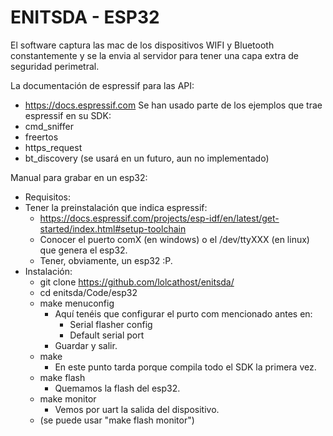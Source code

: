 # ENITSDA - ESP32 

El software captura las mac de los dispositivos WIFI y Bluetooth
constantemente y se la envia al servidor para tener una capa extra
de seguridad perimetral.

La documentación de espressif para las API:
 - https://docs.espressif.com
Se han usado parte de los ejemplos que trae espressif en su SDK:
 - cmd_sniffer
 - freertos
 - https_request
 - bt_discovery (se usará en un futuro, aun no implementado)

Manual para grabar en un esp32:
 - Requisitos:
  - Tener la preinstalación que indica espressif:
    - https://docs.espressif.com/projects/esp-idf/en/latest/get-started/index.html#setup-toolchain
	- Conocer el puerto comX (en windows) o el /dev/ttyXXX (en linux) que genera el esp32.
	- Tener, obviamente, un esp32 :P.
  - Instalación:
	- git clone https://github.com/lolcathost/enitsda/
	- cd enitsda/Code/esp32
	- make menuconfig
	  - Aquí tenéis que configurar el purto com mencionado antes en:
		- Serial flasher config
		- Default serial port
	  - Guardar y salir.
    - make
		- En este punto tarda porque compila todo el SDK la primera vez.
	- make flash
		- Quemamos la flash del esp32.
	- make monitor
		- Vemos por uart la salida del dispositivo.
	- (se puede usar "make flash monitor")
			
